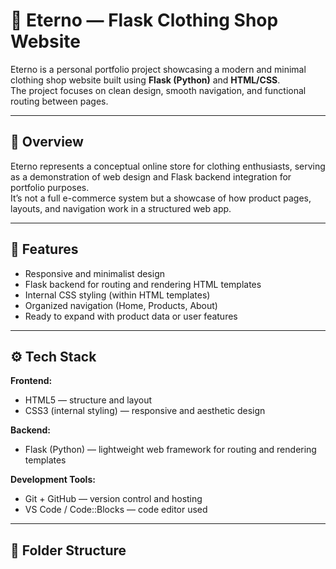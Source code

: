 # 👕 Eterno — Flask Clothing Shop Website

Eterno is a personal portfolio project showcasing a modern and minimal clothing shop website built using **Flask (Python)** and **HTML/CSS**.  
The project focuses on clean design, smooth navigation, and functional routing between pages.

---

## 🌟 Overview
Eterno represents a conceptual online store for clothing enthusiasts, serving as a demonstration of web design and Flask backend integration for portfolio purposes.  
It’s not a full e-commerce system but a showcase of how product pages, layouts, and navigation work in a structured web app.

---

## 🧩 Features
- Responsive and minimalist design
- Flask backend for routing and rendering HTML templates
- Internal CSS styling (within HTML templates)
- Organized navigation (Home, Products, About)
- Ready to expand with product data or user features

---

## ⚙️ Tech Stack

**Frontend:**
- HTML5 — structure and layout  
- CSS3 (internal styling) — responsive and aesthetic design  

**Backend:**
- Flask (Python) — lightweight web framework for routing and rendering templates  

**Development Tools:**
- Git + GitHub — version control and hosting  
- VS Code / Code::Blocks — code editor used  

---

## 🧱 Folder Structure
